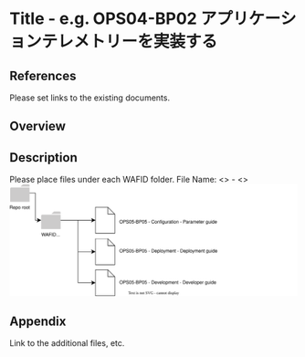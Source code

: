 # Title - e.g. OPS04-BP02 アプリケーションテレメトリーを実装する

## References

Please set links to the existing documents.

## Overview

## Description

Please place files under each WAFID folder.
File Name: <<WAFID>> - <<TASK NAME>>
![image](readme.svg)
## Appendix

Link to the additional files, etc.